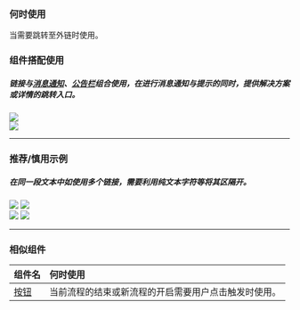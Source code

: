 

### 何时使用

当需要跳转至外链时使用。

### 组件搭配使用

##### 链接与[消息通知](./message)、[公告栏](./notiesbar)组合使用，在进行消息通知与提示的同时，提供解决方案或详情的跳转入口。

<div class="legend">
  <div class="item">
    <img src="https://oteam-tdesign-1258344706.cos.ap-guangzhou.myqcloud.com/site/design/mobile-guide/Checkbox%201-1.png" />
  </div>

  <div class="item">
    <img src="https://oteam-tdesign-1258344706.cos.ap-guangzhou.myqcloud.com/site/design/mobile-guide/Checkbox%201-2.png"" />
  </div>
</div>
<hr />


### 推荐/慎用示例

##### 在同一段文本中如使用多个链接，需要利用纯文本字符等将其区隔开。

<div class="item">
    <img src="https://oteam-tdesign-1258344706.cos.ap-guangzhou.myqcloud.com/site/design/mobile-guide/Checkbox%202-1.png" />
    <img class="tag" src="https://oteam-tdesign-1258344706.cos.ap-guangzhou.myqcloud.com/site/doc/good.png" />
  </div>

<div class="item">
    <img src="https://oteam-tdesign-1258344706.cos.ap-guangzhou.myqcloud.com/site/design/mobile-guide/Checkbox%202-2.png" />
    <img class="tag" src="https://oteam-tdesign-1258344706.cos.ap-guangzhou.myqcloud.com/site/doc/bad.png" />
  </div>


<hr />




### 相似组件

| 组件名 | 何时使用                             |
| :----- | :----------------------------------- |
| [按钮](./button) | 当前流程的结束或新流程的开启需要用户点击触发时使用。 |
